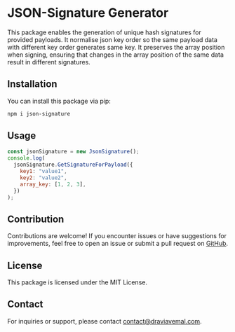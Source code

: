 # JSON-Signature Generator

This package enables the generation of unique hash signatures for provided payloads.
It normalise json key order so the same payload data with different key order generates same key.
It preserves the array position when signing, ensuring that changes in the array position of the same data result in different signatures.

## Installation

You can install this package via pip:

```bash
npm i json-signature
```

## Usage

```javascript
const jsonSignature = new JsonSignature();
console.log(
  jsonSignature.GetSignatureForPayload({
    key1: "value1",
    key2: "value2",
    array_key: [1, 2, 3],
  })
);
```

## Contribution

Contributions are welcome! If you encounter issues or have suggestions for improvements, feel free to open an issue or submit a pull request on [GitHub](https://github.com/your-repo-link).

## License

This package is licensed under the MIT License.

## Contact

For inquiries or support, please contact [contact@draviavemal.com](mailto:contact@draviavemal.com).
